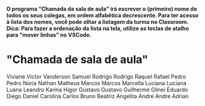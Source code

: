 **O programa “Chamada da sala de aula” irá escrever o (primeiro) nome de todos os seus colegas, em ordem alfabética decrescente. Para ter acesso à lista dos nomes, você pode olhar a listagem da turma no Classroom.**
**Dica: Para fazer a ordenação da lista na tela, utilize as teclas de atalho para "mover linhas” no VSCode.**

# "Chamada de sala de aula"

Viviane
Victor
Vanderson
Samuel
Rodrigo 
Rodrigo
Raquel
Rafael
Pedro
Pedro
Núria
Nathan
Matheus
Marcos
Marcos
Marcella
Luciana 
Luciana 
Luana
Leandro
Karina
Higor
Gustavo
Gustavo
Guilherme
Gilnei
Eduardo
Diego
Daniel
Carolina
Carlos
Bruno
Beatriz
Angelita
Andre
Andre
Adrian
